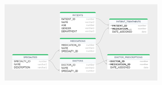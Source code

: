 
![Alt Text](https://github.com/60akramuddoula/Departmental-Project/blob/main/ECE%203-2/Database/hospi.png)
